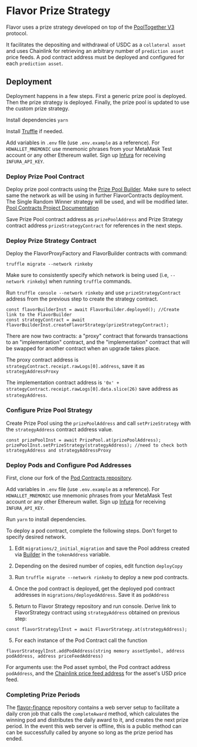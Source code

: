 # Flavor Prize Strategy

Flavor uses a prize strategy developed on top of the [PoolTogether V3](https://www.pooltogether.com/) protocol.

It facilitates the depositing and withdrawal of USDC as a `collateral asset` and uses Chainlink for retrieving an arbitrary number of `prediction asset` price feeds. A pod contract address must be deployed and configured for each `prediction asset`.

## Deployment

Deployment happens in a few steps. First a generic prize pool is deployed. Then the prize strategy is deployed. Finally, the prize pool is updated to use the custom prize strategy.

Install dependencies `yarn`

Install [Truffle](https://www.trufflesuite.com/docs/truffle/getting-started/installation) if needed.

Add variables in `.env` file (use `.env.example` as a reference). For `HDWALLET_MNEMONIC` use mnemonic phrases from your MetaMask Test account or any other Ethereum wallet.
Sign up [Infura](https://infura.io/) for receiving `INFURA_API_KEY`.

### Deploy Prize Pool Contract

Deploy prize pool contracts using the [Prize Pool Builder](https://builder.pooltogether.com/). Make sure to select same the network as will be using in further FlavorContracts deployment. The Single Random Winner strategy will be used, and will be modified later.
[Pool Contracts Project Documentation](https://github.com/pooltogether/pooltogether-pool-contracts/tree/version-3)

Save Prize Pool contract address as `prizePoolAddress` and Prize Strategy contract address `prizeStrategyContract` for references in the next steps.

### Deploy Prize Strategy Contract

Deploy the FlavorProxyFactory and FlavorBuilder contracts with command:

```
truffle migrate --network rinkeby
```

Make sure to consistently specify which network is being used (i.e, `--network rinkeby`) when running `truffle` commands.

Run `truffle console --network rinkeby` and use `prizeStrategyContract` address from the previous step to create the strategy contract.

```
const flavorBuilderInst = await FlavorBuilder.deployed(); //Create link to the FlavorBuilder
const strategyContract = await flavorBuilderInst.createFlavorStrategy(prizeStrategyContract);
```

There are now two contracts: a "proxy" contract that forwards transactions to an "implementation" contract, and the "implementation" contract that will be swapped for another contract when an upgrade takes place.

The proxy contract address is `strategyContract.receipt.rawLogs[0].address`, save it as `strategyAddressProxy`

The implementation contract address is `'0x' + strategyContract.receipt.rawLogs[0].data.slice(26)` save address as `strategyAddress`.

### Configure Prize Pool Strategy

Create Prize Pool using the `prizePoolAddress` and call `setPrizeStrategy` with the `strategyAddress` contract address value.

```
const prizePoolInst = await PrizePool.at(prizePoolAddress);
prizePoolInst.setPrizeStrategy(strategyAddress); //need to check both strategyAddress and strategyAddressProxy
```

### Deploy Pods and Configure Pod Addresses

First, clone our fork of the [Pod Contracts repository](https://github.com/flavor-finance/pooltogether-pod-contracts).

Add variables in `.env` file (use `.env.example` as a reference). For `HDWALLET_MNEMONIC` use mnemonic phrases from your MetaMask Test account or any other Ethereum wallet.
Sign up [Infura](https://infura.io/) for receiving `INFURA_API_KEY`.

Run `yarn` to install dependencies.

To deploy a pod contract, complete the following steps. Don't forget to specify desired network.

1. Edit `migrations/2_initial_migration` and save the Pool address created via [Builder](https://builder.pooltogether.com/) in the `tokenAddress` variable.

2. Depending on the desired number of copies, edit function `deployCopy`

3. Run `truffle migrate --network rinkeby` to deploy a new pod contracts.

4. Once the pod contract is deployed, get the deployed pod contract addresses in `migrations/deployedAddress`. Save it as `podAddress`

5. Return to Flavor Strategy repository and run console. Derive link to FlavorStrategy contract using `strategyAddress` obtained on previous step:

```
const flavorStrategylInst = await FlavorStrategy.at(strategyAddress);
```

5. For each instance of the Pod Contract call the function

```
flavorStrategylInst.addPodAddress(string memory assetSymbol, address podAddress, address priceFeedAddress)
```

For arguments use: the Pod asset symbol, the Pod contract address `podAddress`, and the [Chainlink price feed address](https://docs.chain.link/docs/reference-contracts) for the asset's USD price feed.

### Completing Prize Periods

The [flavor-finance](https://github.com/flavor-finance/flavor-finance) repository contains a web server setup to facilitate a daily cron job that calls the `completeAward` method, which calculates the winning pod and distributes the daily award to it, and creates the next prize period. In the event this web server is offline, this is a public method can can be successfully called by anyone so long as the prize period has ended.